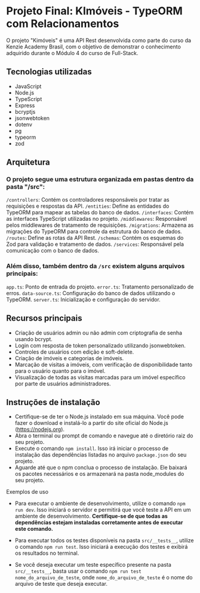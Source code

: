 # Projeto Final: KImóveis - TypeORM com Relacionamentos

O projeto "Kimóveis" é uma API Rest desenvolvida como parte do curso da Kenzie Academy Brasil, com o objetivo de demonstrar o conhecimento adquirido durante o Módulo 4 do curso de Full-Stack.

## Tecnologias utilizadas

- JavaScript
- Node.js
- TypeScript
- Express
- bcryptjs
- jsonwebtoken
- dotenv
- pg
- typeorm
- zod

## Arquitetura

### O projeto segue uma estrutura organizada em pastas dentro da pasta "/src":

`/controllers`: Contém os controladores responsáveis por tratar as requisições e respostas da API.
`/entities`: Define as entidades do TypeORM para mapear as tabelas do banco de dados.
`/interfaces`: Contém as interfaces TypeScript utilizadas no projeto.
`/middlewares`: Responsável pelos middlewares de tratamento de requisições.
`/migrations`: Armazena as migrações do TypeORM para controle da estrutura do banco de dados.
`/routes`: Define as rotas da API Rest.
`/schemas`: Contém os esquemas do Zod para validação e tratamento de dados.
`/services`: Responsável pela comunicação com o banco de dados.

### Além disso, também dentro da `/src` existem alguns arquivos principais:

`app.ts`: Ponto de entrada do projeto.
`error.ts`: Tratamento personalizado de erros.
`data-source.ts`: Configuração do banco de dados utilizando o TypeORM.
`server.ts`: Inicialização e configuração do servidor.

## Recursos principais

- Criação de usuários admin ou não admin com criptografia de senha usando bcrypt.
- Login com resposta de token personalizado utilizando jsonwebtoken.
- Controles de usuários com edição e soft-delete.
- Criação de imóveis e categorias de imóveis.
- Marcação de visitas a imóveis, com verificação de disponibilidade tanto para o usuário quanto para o imóvel.
- Visualização de todas as visitas marcadas para um imóvel específico por parte de usuários administradores.

## Instruções de instalação

- Certifique-se de ter o Node.js instalado em sua máquina. Você pode fazer o download e instalá-lo a partir do site oficial do Node.js (https://nodejs.org).
- Abra o terminal ou prompt de comando e navegue até o diretório raiz do seu projeto.
- Execute o comando `npm install`. Isso irá iniciar o processo de instalação das dependências listadas no arquivo `package.json` do seu projeto.
- Aguarde até que o npm conclua o processo de instalação. Ele baixará os pacotes necessários e os armazenará na pasta node_modules do seu projeto.

Exemplos de uso

- Para executar o ambiente de desenvolvimento, utilize o comando `npm run dev`. Isso iniciará o servidor e permitirá que você teste a API em um ambiente de desenvolvimento. **Certifique-se de que todas as dependências estejam instaladas corretamente antes de executar este comando.**

- Para executar todos os testes disponíveis na pasta `src/__tests__`, utilize o comando `npm run test`. Isso iniciará a execução dos testes e exibirá os resultados no terminal.

- Se você deseja executar um teste específico presente na pasta `src/__tests__`, basta usar o comando `npm run test nome_do_arquivo_de_teste`, onde `nome_do_arquivo_de_teste` é o nome do arquivo de teste que deseja executar.

